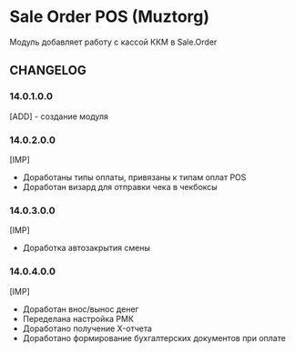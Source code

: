 # Sale Order POS (Muztorg)

Модуль добавляет работу с кассой ККМ в Sale.Order

## CHANGELOG

### 14.0.1.0.0

[ADD] - создание модуля

### 14.0.2.0.0

[IMP]

-   Доработаны типы оплаты, привязаны к типам оплат POS
-   Доработан визард для отправки чека в чекбоксы

### 14.0.3.0.0

[IMP]

-   Доработка автозакрытия смены

### 14.0.4.0.0

[IMP]

-   Доработан внос/вынос денег
-   Переделана настройка РМК
-   Доработано получение X-отчета
-   Доработано формирование бухгалтерских документов при оплате
